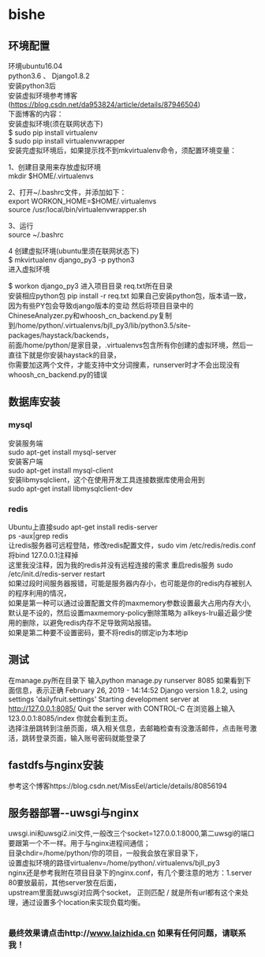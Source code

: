 # bishe
环境配置
-----
环境ubuntu16.04 <br>
python3.6 、 Django1.8.2<br>
安装python3后<br>
安装虚拟环境参考博客(https://blog.csdn.net/da953824/article/details/87946504)<br>
下面博客的内容：<br>
安装虚拟环境(须在联网状态下)<br>
$ sudo pip install virtualenv<br>
$ sudo pip install virtualenvwrapper<br>
安装完虚拟环境后，如果提示找不到mkvirtualenv命令，须配置环境变量：

1、创建目录用来存放虚拟环境<br>
mkdir $HOME/.virtualenvs 

2、打开~/.bashrc文件，并添加如下：<br>
export WORKON_HOME=$HOME/.virtualenvs <br>
source /usr/local/bin/virtualenvwrapper.sh

3、运行<br>
source ~/.bashrc

4 创建虚拟环境(ubuntu里须在联网状态下)<br>
$ mkvirtualenv django_py3 -p python3<br>
进入虚拟环境

$ workon django_py3
进入项目目录  req.txt所在目录<br>
安装相应python包
pip install -r req.txt
如果自己安装python包，版本请一致，因为有些PY包会导致django版本的变动
然后将项目目录中的ChineseAnalyzer.py和whoosh_cn_backend.py复制到/home/python/.virtualenvs/bjll_py3/lib/python3.5/site-packages/haystack/backends，<br>前面/home/python/是家目录，.virtualenvs包含所有你创建的虚拟环境，然后一直往下就是你安装haystack的目录，<br>你需要加这两个文件，才能支持中文分词搜素，runserver时才不会出现没有whoosh_cn_backend.py的错误
## 数据库安装
### mysql
安装服务端 <br>
sudo apt-get install mysql-server <br>
安装客户端 <br>
sudo apt-get install mysql-client <br>
安装libmysqlclient，这个在使用开发工具连接数据库使用会用到 <br>
sudo apt-get install libmysqlclient-dev<br>
### redis
Ubuntu上直接sudo apt-get install redis-server <br>
ps -aux|grep redis<br>
让redis服务器可远程登陆，修改redis配置文件，sudo vim /etc/redis/redis.conf<br>
将bind 127.0.0.1注释掉<br>
这里我没注释，因为我的redis并没有远程连接的需求
重启redis服务
sudo /etc/init.d/redis-server restart<br>
如果过段时间服务器报错，可能是服务器内存小，也可能是你的redis内存被别人的程序利用的情况，<br> 如果是第一种可以通过设置配置文件的maxmemory参数设置最大占用内存大小,默认是不设的，然后设置maxmemory-policy删除策略为 allkeys-lru最近最少使用的删除，以避免redis内存不足导致网站报错。<br>
如果是第二种要不设置密码，要不将redis的绑定ip为本地ip<br>
## 测试
在manage.py所在目录下
输入python manage.py runserver 8085
如果看到下面信息，表示正确
February 26, 2019 - 14:14:52
Django version 1.8.2, using settings 'dailyfruit.settings'
Starting development server at http://127.0.0.1:8085/
Quit the server with CONTROL-C
在浏览器上输入123.0.0.1:8085/index 你就会看到主页。<br>
选择注册跳转到注册页面，填入相关信息，去邮箱检查有没激活邮件，点击账号激活，跳转登录页面，输入账号密码就能登录了
## fastdfs与nginx安装

参考这个博客https://blog.csdn.net/MissEel/article/details/80856194
## 
## 服务器部署--uwsgi与nginx
uwsgi.ini和uwsgi2.ini文件,一般改三个socket=127.0.0.1:8000,第二uwsgi的端口要跟第一个不一样。用于与nginx进程间通信；<br>目录chdir=/home/python/你的项目，一般我会放在家目录下，<br>设置虚拟环境的路径virtualenv=/home/python/.virtualenvs/bjll_py3
<br>nginx还是参考我附在项目目录下的nginx.conf，有几个要注意的地方：1.server 80要放最前，其他server放在后面，<br>upstream里面就uwsgi对应两个socket，
正则匹配 / 就是所有url都有这个来处理，通过设置多个location来实现负载均衡。
<br>
<br>
### 最终效果请点击http://www.laizhida.cn 如果有任何问题，请联系我！
